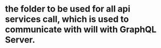 # the folder to be used for all api services call, which is used to communicate with will with GraphQL Server.
